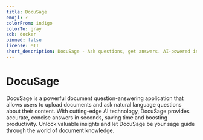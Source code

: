 ```yaml
---
title: DocuSage
emoji: ⚡
colorFrom: indigo
colorTo: gray
sdk: docker
pinned: false
license: MIT
short_description: DocuSage - Ask questions, get answers. AI-powered insights in seconds. 
---
```


# DocuSage

DocuSage is a powerful document question-answering application that allows users to upload documents and ask natural language questions about their content. With cutting-edge AI technology, DocuSage provides accurate, concise answers in seconds, saving time and boosting productivity. Unlock valuable insights and let DocuSage be your sage guide through the world of document knowledge.
